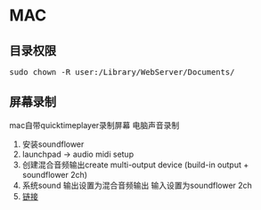 # MAC

## 目录权限
<pre>
sudo chown -R user:/Library/WebServer/Documents/
</pre>

## 屏幕录制
mac自带quicktimeplayer录制屏幕
电脑声音录制 
1. 安装soundflower 
2. launchpad -> audio midi setup
3. 创建混合音频输出create multi-output device (build-in output + soundflower 2ch)
4. 系统sound 输出设置为混合音频输出 输入设置为soundflower 2ch
5. [链接][1]

[1]:http://bbs.feng.com/forum.php?mod=viewthread&tid=9950118&archiveid=1